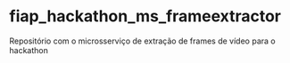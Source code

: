 # fiap_hackathon_ms_frameextractor
Repositório com o microsserviço de extração de frames de vídeo para o hackathon
